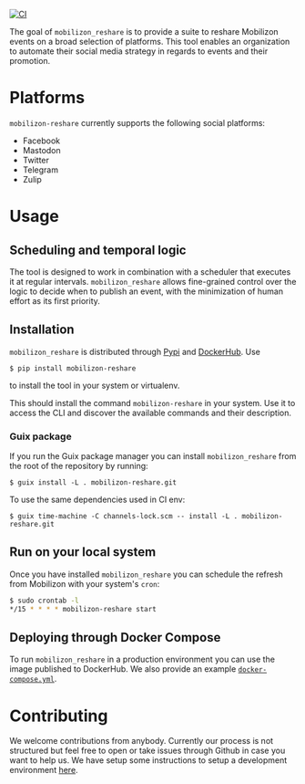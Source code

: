 [![CI](https://github.com/Tech-Workers-Coalition-Italia/mobilizon-reshare/actions/workflows/main.yml/badge.svg?branch=master)](https://github.com/Tech-Workers-Coalition-Italia/mobilizon-reshare/actions/workflows/main.yml)

The goal of `mobilizon_reshare` is to provide a suite to reshare Mobilizon events on a broad selection of platforms. This
tool enables an organization to automate their social media strategy in regards
to events and their promotion. 

# Platforms

`mobilizon-reshare` currently supports the following social platforms:

- Facebook
- Mastodon
- Twitter
- Telegram
- Zulip

# Usage

## Scheduling and temporal logic

The tool is designed to work in combination with a scheduler that executes it at
regular intervals. `mobilizon_reshare` allows fine-grained control over the logic to decide when
to publish an event, with the minimization of human effort as its first priority.

## Installation

`mobilizon_reshare` is distributed through [Pypi](https://pypi.org/project/mobilizon-reshare/) and [DockerHub](https://hub.docker.com/r/fishinthecalculator/mobilizon-reshare). Use

```shell
$ pip install mobilizon-reshare
```

to install the tool in your system or virtualenv.

This should install the command `mobilizon-reshare` in your system. Use it to access the CLI and discover the available
commands and their description.

### Guix package

If you run the Guix package manager you can install `mobilizon_reshare` from the root of the repository by running:

``` shell
$ guix install -L . mobilizon-reshare.git
```

To use the same dependencies used in CI env:

``` shell
$ guix time-machine -C channels-lock.scm -- install -L . mobilizon-reshare.git
```

## Run on your local system

Once you have installed `mobilizon_reshare` you can schedule the refresh from Mobilizon with your system's `cron`:

```bash
$ sudo crontab -l
*/15 * * * * mobilizon-reshare start
```

## Deploying through Docker Compose

To run `mobilizon_reshare` in a production environment you can use the image published to DockerHub. We also provide an example [`docker-compose.yml`](https://github.com/Tech-Workers-Coalition-Italia/mobilizon-reshare/blob/master/docker-compose.yml).

# Contributing

We welcome contributions from anybody. Currently our process is not structured but feel free to open or take issues through Github in case you want to help us. We have setup some instructions to setup a development environment [here](https://github.com/Tech-Workers-Coalition-Italia/mobilizon-reshare/blob/master/doc/contributing.md).
